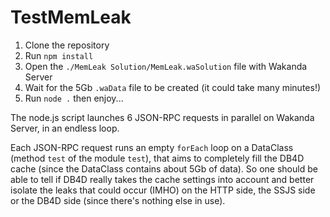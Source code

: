 # TestMemLeak
1. Clone the repository
2. Run `npm install`
3. Open the `./MemLeak Solution/MemLeak.waSolution` file with Wakanda Server
4. Wait for the 5Gb `.waData` file to be created (it could take many minutes!)
5. Run `node .` then enjoy...

The node.js script launches 6 JSON-RPC requests in parallel on Wakanda Server, in an endless loop.

Each JSON-RPC request runs an empty `forEach` loop on a DataClass (method `test` of the module `test`), that aims to completely fill the DB4D cache (since the DataClass contains about 5Gb of data). So one should be able to tell if DB4D really takes the cache settings into account and better isolate the leaks that could occur (IMHO) on the HTTP side, the SSJS side or the DB4D side (since there's nothing else in use).